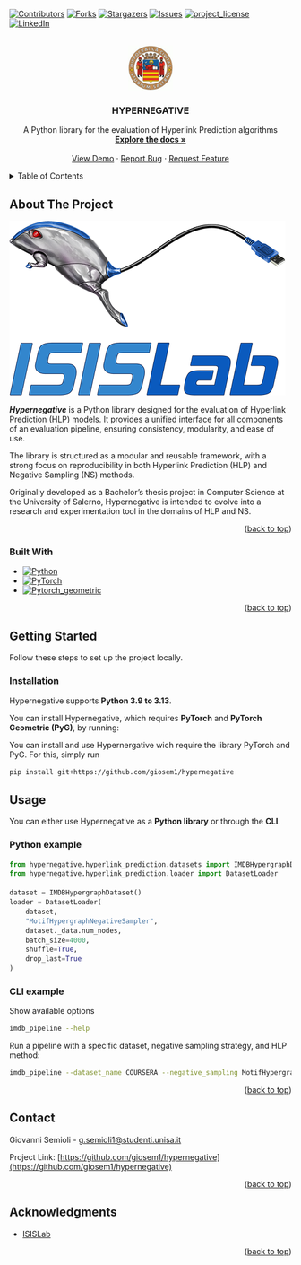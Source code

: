 <a id="readme-top"></a>

[![Contributors][contributors-shield]][contributors-url]
[![Forks][forks-shield]][forks-url]
[![Stargazers][stars-shield]][stars-url]
[![Issues][issues-shield]][issues-url]
[![project_license][license-shield]][license-url]
[![LinkedIn][linkedin-shield]][linkedin-url]

<!-- PROJECT LOGO -->
<br />
<div align="center">
  <a href="https://github.com/github_username/repo_name">
    <img src="https://github.com/isislab-unisa/BasicTemplate/blob/main/images/logo.png" alt="Logo" width="80" height="80">
  </a>

<h3 align="center">HYPERNEGATIVE</h3>

  <p align="center">
    A Python library for the evaluation of Hyperlink Prediction algorithms
    <br />
    <a href="https://github.com/giosem1/hypernegative"><strong>Explore the docs »</strong></a>
    <br />
    <br />
    <a href="https://github.com/giosem1/hypernegative">View Demo</a>
    &middot;
    <a href="https://github.com/giosem1/hypernegative/issues/new?labels=bug&template=bug-report---.md">Report Bug</a>
    &middot;
    <a href="https://github.com/giosem1/hypernegative/issues/new?labels=enhancement&template=feature-request---.md">Request Feature</a>
  </p>
</div>



<!-- TABLE OF CONTENTS -->
<details>
  <summary>Table of Contents</summary>
  <ol>
    <li>
      <a href="#about-the-project">About The Project</a>
      <ul>
        <li><a href="#built-with">Built With</a></li>
      </ul>
    </li>
    <li>
      <a href="#getting-started">Getting Started</a>
      <ul>
        <li><a href="#installation">Installation</a></li>
      </ul>
    </li>
    <li><a href="#usage">Usage</a></li>
    <li><a href="#contact">Contact</a></li>
    <li><a href="#acknowledgments">Acknowledgments</a></li>
  </ol>
</details>



<!-- ABOUT THE PROJECT -->
## About The Project

[![Product Name Screen Shot][product-screenshot]](https://www.isislab.it/)

***Hypernegative*** is a Python library designed for the evaluation of Hyperlink Prediction (HLP) models.
It provides a unified interface for all components of an evaluation pipeline, ensuring consistency, modularity, and ease of use.

The library is structured as a modular and reusable framework, with a strong focus on reproducibility in both Hyperlink Prediction (HLP) and Negative Sampling (NS) methods.

Originally developed as a Bachelor’s thesis project in Computer Science at the University of Salerno, Hypernegative is intended to evolve into a research and experimentation tool in the domains of HLP and NS.

<p align="right">(<a href="#readme-top">back to top</a>)</p>



### Built With

* [![Python][Python.js]][Python-url]
* [![PyTorch][Pytorch.js]][Pytorch-url]
* [![Pytorch_geometric][PT_geom.js]][PT_geom-url]

<p align="right">(<a href="#readme-top">back to top</a>)</p>

<!-- GETTING STARTED -->
## Getting Started
Follow these steps to set up the project locally.  

### Installation  

Hypernegative supports **Python 3.9 to 3.13**.  

You can install Hypernegative, which requires **PyTorch** and **PyTorch Geometric (PyG)**, by running:  

You can install and use Hypernergative wich require the library PyTorch and PyG. For this, simply run
   ```sh
   pip install git+https://github.com/giosem1/hypernegative
   ```

<!-- USAGE EXAMPLES -->
## Usage
You can either use Hypernegative as a **Python library** or through the **CLI**.  

### Python example  

```python
from hypernegative.hyperlink_prediction.datasets import IMDBHypergraphDataset
from hypernegative.hyperlink_prediction.loader import DatasetLoader

dataset = IMDBHypergraphDataset()
loader = DatasetLoader(
    dataset,
    "MotifHypergraphNegativeSampler", 
    dataset._data.num_nodes,
    batch_size=4000, 
    shuffle=True, 
    drop_last=True
)
```
### CLI example

Show available options
```sh
imdb_pipeline --help
```
Run a pipeline with a specific dataset, negative sampling strategy, and HLP method:
```sh
imdb_pipeline --dataset_name COURSERA --negative_sampling MotifHypergraphNegativeSampler --hlp_method CommonNeighbros
```
<p align="right">(<a href="#readme-top">back to top</a>)</p>

<!-- CONTACT -->
## Contact

Giovanni Semioli - g.semioli1@studenti.unisa.it

Project Link: [https://github.com/giosem1/hypernegative](https://github.com/giosem1/hypernegative)

<p align="right">(<a href="#readme-top">back to top</a>)</p>



<!-- ACKNOWLEDGMENTS -->
## Acknowledgments

* [ISISLab](https://www.isislab.it/)

<p align="right">(<a href="#readme-top">back to top</a>)</p>



<!-- MARKDOWN LINKS & IMAGES -->
<!-- https://www.markdownguide.org/basic-syntax/#reference-style-links -->
[contributors-shield]: https://img.shields.io/github/contributors/giosem1/hypernegative.svg?style=for-the-badge
[contributors-url]: https://github.com/giosem1/hypernegative/graphs/contributors
[forks-shield]: https://img.shields.io/github/forks/giosem1/hypernegative.svg?style=for-the-badge
[forks-url]: https://github.com/giosem1/hypernegative/network/members
[stars-shield]: https://img.shields.io/github/stars/giosem1/hypernegative.svg?style=for-the-badge
[stars-url]: https://github.com/github_username/repo_name/stargazers
[issues-shield]: https://img.shields.io/github/issues/giosem1/hypernegative.svg?style=for-the-badge
[issues-url]: https://github.com/giosem1/hypernegative/issues
[license-shield]: https://img.shields.io/github/license/giosem1/hypernegative.svg?style=for-the-badge
[license-url]: https://github.com/giosem1/hypernegative/blob/master/LICENSE.txt
[linkedin-shield]: https://img.shields.io/badge/-LinkedIn-black.svg?style=for-the-badge&logo=linkedin&colorB=555
[linkedin-url]: https://linkedin.com/in/linkedin_username
[product-screenshot]: https://github.com/isislab-unisa/BasicTemplate/blob/main/images/logo_isis.png 
[Python.js]: https://img.shields.io/badge/python-3776AB?style=for-the-badge&logo=python&logoColor=FFD43B
[Python-url]: https://www.python.org/
[Pytorch.js]: https://img.shields.io/badge/pytorch-EE4C2C?style=for-the-badge&logo=pytorch&logoColor=FFFFFF
[Pytorch-url]: https://pytorch.org/
[PT_geom.js]: https://img.shields.io/badge/PyG-502DA7?style=for-the-badge&logo=https%3A%2F%2Fsimpleicons.org%2F%3Fmodal%3Dicon%26q%3Dpyg&logoColor=FFFFFF
[PT_geom-url]: https://pytorch-geometric.readthedocs.io/en/latest/
